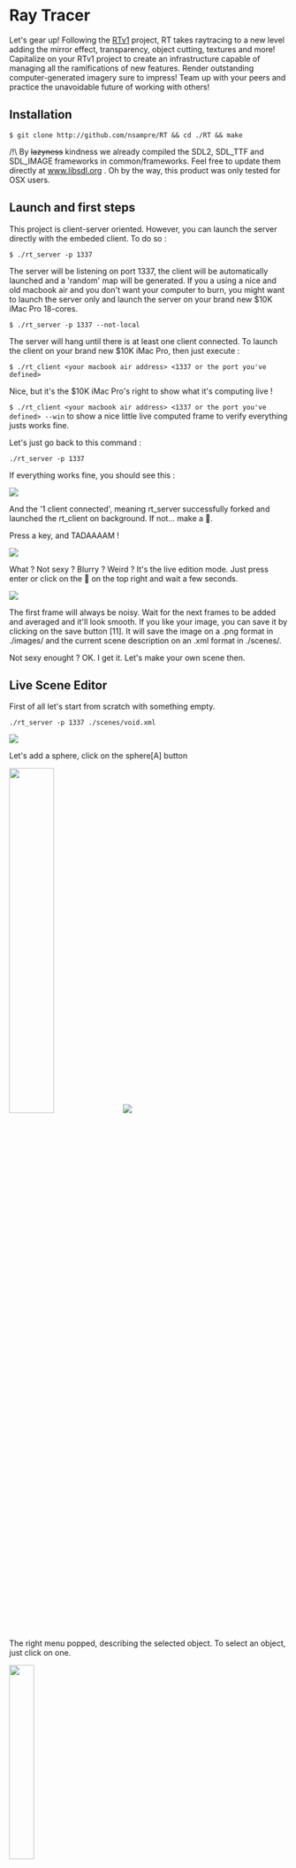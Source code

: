 # Ray Tracer

Let's gear up! Following the [RTv1](http://github.com/nsampre/42/tree/rtv1) project, RT takes raytracing to a new level adding the mirror effect, transparency, object cutting, textures and more! Capitalize on your RTv1 project to create an infrastructure capable of managing all the ramifications of new features. Render outstanding computer-generated imagery sure to impress! Team up with your peers and practice the unavoidable future of working with others!


## Installation

```$ git clone http://github.com/nsampre/RT && cd ./RT && make```

/!\ By ~~lazyness~~ kindness we already compiled the SDL2, SDL_TTF and SDL_IMAGE frameworks in common/frameworks. Feel free to update them directly at www.libsdl.org . Oh by the way, this product was only tested for OSX users.

## Launch and first steps

This project is client-server oriented. However, you can launch the server directly with the embeded client. To do so :

```$ ./rt_server -p 1337```

The server will be listening on port 1337, the client will be automatically launched and a 'random' map will be generated.
If you a using a nice and old macbook air and you don't want your computer to burn, you might want to launch the server only and launch the server on your brand new $10K iMac Pro 18-cores.

```$ ./rt_server -p 1337 --not-local```

The server will hang until there is at least one client connected. To launch the client on your brand new $10K iMac Pro, then just execute :

```$ ./rt_client <your macbook air address> <1337 or the port you've defined>```

Nice, but it's the $10K iMac Pro's right to show what it's computing live !

```$ ./rt_client <your macbook air address> <1337 or the port you've defined> --win``` to show a nice little live computed frame to verify everything justs works fine.


Let's just go back to this command :

```./rt_server -p 1337```

If everything works fine, you should see this :

<img src="./demo/SPLASHSCREEN.png"/>

And the '1 client connected', meaning rt_server successfully forked and launched the rt_client on background. If not... make a 🎫.

Press a key, and TADAAAAM !

<img src="./demo/LIVEEDITOR.png"/>

What ? Not sexy ? Blurry ? Weird ? It's the live edition mode. Just press enter or click on the 🎥 on the top right and wait a few seconds.

<img src="./demo/SCENESPHERE.png"/>

The first frame will always be noisy. Wait for the next frames to be added and averaged and it'll look smooth. If you like your image, you can save it by clicking on the save button [11]. It will save the image on a .png format in ./images/ and the current scene description on an .xml format in ./scenes/.

Not sexy enought ? OK. I get it. Let's make your own scene then.


## Live Scene Editor

First of all let's start from scratch with something empty.

```./rt_server -p 1337 ./scenes/void.xml```

<img src="./demo/SCENEVOID.png"/>

Let's add a sphere, click on the sphere[A] button

<img src="./demo/MENULEFT.png" width="40%"/>

<img src="./demo/SPHEREPOPPED.png"/>

The right menu popped, describing the selected object. To select an object, just click on one.

<img src="./demo/MENURIGHT.png" width="30%"/>

Just click on a field and modify it with arrow keys.

<img src="./demo/MENUTOP.png" />

Now, time for you to get some fun.

<img src="./demo/KB.png"/>


<img src="./demo/DEMO1.png"/>

<img src="./demo/DEMO2.png"/>

<img src="./demo/DEMO3.png"/>

## Diving into code

Let's talk code. I'll assume you know every bases of Ray Tracing from [RTv1](https://github.com/nsampre/42/RTv1).

Now, I am gonna dig into the heart of the path tracing technique.

- **Recursion**

```C
t_vector	compute_objects(..., t_ray RAY, ...)
{
	...

	/*
	** Let's get the closest object
	*/

	CURRENT_OBJECT = NULL;
	while (OBJECT_NODE)
	{
		...
		dist = get_distance(OBJECT_NODE, RAY);
		if (dist > 0.0)
		{	
			DIST_MAX = dist;
			CURRENT_OBJECT = OBJECT_NODE;
		}
		OBJECT_NODE = OBJECT_NODE->next;
	}

	/*
	** Assuming we hit an object,
	** let's get a ray that bounces on it
	*/	
	
	if (CURRENT_OBJECT)
		return (bounce_ray(..., CURRENT_OBJECT, RAY));
	...
}
```

```C
t_vector	bounce_ray(..., t_obj *CURRENT_OBJECT, t_ray RAY)
{
	...

	/*
	** How does the ray bounces on it ?
	** It depends on the material.
	*/

	if (CURRENT_OBJECT->reflection > 0)
	{
		return (reflection(..., RAY, CURRENT_OBJECT));
	}
	else if (CURRENT_OBJECT->refraction > 0)
	{
		return (refraction(..., RAY, CURRENT_OBJECT));
	}
	else
	{
		return (diffuse(..., RAY, CURRENT_OBJECT));
	}
}
```


- **Diffuse**

```C
t_vector	diffuse(..., t_ray ray, t_obj *CURRENT_OBJECT)
{
	...

	/*
	** The light end the recursion
	*/
	
	if (CURRENT_OBJECT->emit_light)
		return (CURRENT_OBJECT->color * CURRENT_OBJECT->light);

	/*
	** The ray bounces on the object and is randomly a little bit deviated
	*/
	
	v = CURRENT_OBJECT->point + CURRENT_OBJECT->normal + random_unit_sphere();

	/*
	** From this point a new ray is created
	*/

	NEW_RAY.ori = CURRENT_OBJECT->hit_point;
	NEW_RAY.dir = v - CURRENT_OBJECT->hit_point;

	/*
	** Let's launch it
	*/

	...

	NEXT_OBJECT_COLOR = compute_objects(..., NEW_RAY, ...);

	NEXT_OBJECT_COLOR.red   *= CURRENT_OBJECT_COLOR.red   * BOUNCE_ABSORPTION;
	NEXT_OBJECT_COLOR.green *= CURRENT_OBJECT_COLOR.green * BOUNCE_ABSORPTION;
	NEXT_OBJECT_COLOR.blue  *= CURRENT_OBJECT_COLOR.blue  * BOUNCE_ABSORPTION;
	
	...

	return (NEXT_OBJECT_COLOR);
}
```

- **Reflection**

```C
t_vector	reflection(..., t_ray RAY, t_obj *CURRENT_OBJECT)
{
	...

	NEW_RAY.dir = RAY.dir - 2.0 * CURRENT_OBJECT->normal * (RAY.dir . CURRENT_OBJECT->normal);
	NEW_RAY.ori = CURRENT_OBJECT->hit_point;
	
	...

	if ((NEW_RAY.dir . CURRENT_OBJECT->normal) > 0.0)
		NEXT_OBJECT_COLOR = compute_objects(..., NEW_RAY, ...);
	else
		NEXT_OBJECT_COLOR = CURRENT_OBJECT->color;

	...
	
	return (NEXT_OBJECT_COLOR * CURRENT_OBJECT->color);
}
```

- **Refraction**

```C
double		schlick(double cosine, double index)
{
	double r;

	r = (1.0 - index) / (double)(1 + index);
	r = r * r;
	r = (r + ((1 - r) * pow((1 - cosine), 5.0)));
	return (r);
}

t_ray		launch_ray(..., t_obj *CURRENT_OBJECT, t_vector dir, double cosine)
{
	...

	dt = vector_normalize(dir) . CURRENT_OBJECT->normal;
	discriminant = 1.0 - (ni_nt * ni_nt * (1 - (dt * dt)));
	
	if (discriminant > (double)0.0)
		reflect_probe = schlick(cosine, CURRENT_OBJECT->refraction);
	else
		reflect_probe = 1.0;
	
	if (ran_double() > reflect_probe)
	{
		NEW_RAY.dir = (dir - CURRENT_OBJECT->normal * dt * e->ni_nt) - (CURRENT_OBJECT->normal * sqrt(discriminant));
		NEW_RAY.ori = CURRENT_OBJECT->hit_point;
	}
	else
	{
		NEW_RAY.dir = dir - (CURRENT_OBJECT->normal * 2.0 * (dir . CURRENT_OBJECT->normal));
		NEW_RAY.ori = CURRENT_OBJECT->hit_point;
	}
	
	return (NEW_RAY);
}

t_vector	refraction(..., t_ray RAY, t_obj *CURRENT_OBJECT)
{
	...
	
	if (RAY.dir . CURRENT_OBJECT->normal) > 0.0)
	{
		ni_nt = CURRENT_OBJECT->refraction;
		cosine = CURRENT_OBJECT->refraction * (RAY.dir . CURRENT_OBJECT->normal) / len(RAY.dir);
	}
	else
	{
		ni_nt = 1.0 / CURRENT_OBJECT->refraction;
		cosine = -(RAY.dir . CURRENT_OBJECT->normal) / len(RAY.dir);
	}

	NEW_RAY = launch_ray(..., CURRENT_OBJECT, RAY.dir, cosine);
	
	...
	
	return (compute_objects(..., NEW_RAY, ...) * CURRENT_OBJECT->color));
}
```

Those 4 functions are the core of the project.
On top of it, you can add 
- the object detection (ray-object intersection with help of quadratic)
- color mapping, transparency mapping, skybox
- perlin noise
- ...
- and so on

## Sources

Peter Shirley's guide (do not hesitate to buy to support, it is worth it) :
- https://www.amazon.fr/Tracing-Weekend-Minibooks-Book-English-ebook/dp/B01B5AODD8/ref=sr_1_2?ie=UTF8&qid=1513645405&sr=8-2&keywords=ray+tracing
- https://www.amazon.fr/Ray-Tracing-Next-Minibooks-English-ebook/dp/B01CO7PQ8C/ref=sr_1_3?ie=UTF8&qid=1513645405&sr=8-3&keywords=ray+tracing
- https://www.amazon.fr/Ray-Tracing-Rest-Minibooks-English-ebook/dp/B01DN58P8C/ref=sr_1_1?ie=UTF8&qid=1513645405&sr=8-1&keywords=ray+tracing

Some Ray Tracing concept :
- https://www.scratchapixel.com/lessons/3d-basic-rendering/introduction-to-ray-tracing

Ray-Object intersection :
- http://hugi.scene.org/online/hugi24/coding%20graphics%20chris%20dragan%20raytracing%20shapes.htm
- http://mrl.nyu.edu/~dzorin/rend05/lecture2.pdf
- https://www.cl.cam.ac.uk/teaching/1999/AGraphHCI/SMAG/node2.html

Torus :
- http://cosinekitty.com/raytrace/chapter14_set_operations.html
- http://www.ams.org/journals/mcom/1960-14-071/S0025-5718-1960-0117882-6/S0025-5718-1960-0117882-6.pdf
- http://users.wowway.com/~phkahler/torus.pdf
- https://github.com/Victor-Savu/vgt/blob/679745bb31bee728a9397e634a8b967b3db6c037/math/roots3and4.c

UV mapping :
- https://en.wikipedia.org/wiki/UV_mapping#Finding_UV_on_a_sphere
- http://www.irisa.fr/prive/kadi/Cours_LR2V/RayTracing_Texturing.pdf

A bunch of vector operation :
- https://vvvv.org/documentation/3d-vector-mathematics

Addendum, for an update :
- http://cs-people.bu.edu/sbargal/Fall%202016/lecture_notes/Dec_5_Advanced_Texture_Mapping_And_Ray_Tracing.pdf
- https://www.ics.uci.edu/~gopi/CS211B/RayTracing%20tutorial.pdf
- http://www.dcode.fr/determinant-matrice
- http://villemin.gerard.free.fr/ThNbDemo/EqaDeter.htm
- http://www.cg.info.hiroshima-cu.ac.jp/~miyazaki/knowledge/teche23.html
- https://en.wikipedia.org/wiki/Rotation_matrix#In_three_dimensions
- http://ncalculators.com/images/formulas/3x3-matrix-formula.jpg

